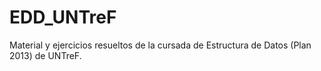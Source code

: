 # EDD_UNTreF

Material y ejercicios resueltos de la cursada de Estructura de Datos (Plan 2013) de UNTreF.